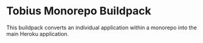 
# Tobius Monorepo Buildpack

This buildpack converts an individual application within a monorepo into the main Heroku application.

